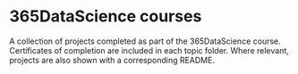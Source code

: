# **365DataScience courses**

A collection of projects completed as part of the 365DataScience course. Certificates of completion are included in each topic folder. Where relevant, projects are also shown with a corresponding README.
